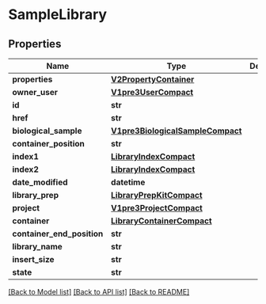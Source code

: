 # SampleLibrary

## Properties
Name | Type | Description | Notes
------------ | ------------- | ------------- | -------------
**properties** | [**V2PropertyContainer**](V2PropertyContainer.md) |  | [optional] 
**owner_user** | [**V1pre3UserCompact**](V1pre3UserCompact.md) |  | [optional] 
**id** | **str** |  | 
**href** | **str** |  | [optional] 
**biological_sample** | [**V1pre3BiologicalSampleCompact**](V1pre3BiologicalSampleCompact.md) |  | [optional] 
**container_position** | **str** |  | [optional] 
**index1** | [**LibraryIndexCompact**](LibraryIndexCompact.md) |  | [optional] 
**index2** | [**LibraryIndexCompact**](LibraryIndexCompact.md) |  | [optional] 
**date_modified** | **datetime** |  | [optional] 
**library_prep** | [**LibraryPrepKitCompact**](LibraryPrepKitCompact.md) |  | [optional] 
**project** | [**V1pre3ProjectCompact**](V1pre3ProjectCompact.md) |  | [optional] 
**container** | [**LibraryContainerCompact**](LibraryContainerCompact.md) |  | [optional] 
**container_end_position** | **str** |  | [optional] 
**library_name** | **str** |  | [optional] 
**insert_size** | **str** |  | [optional] 
**state** | **str** |  | [optional] 

[[Back to Model list]](../README.md#documentation-for-models) [[Back to API list]](../README.md#documentation-for-api-endpoints) [[Back to README]](../README.md)

